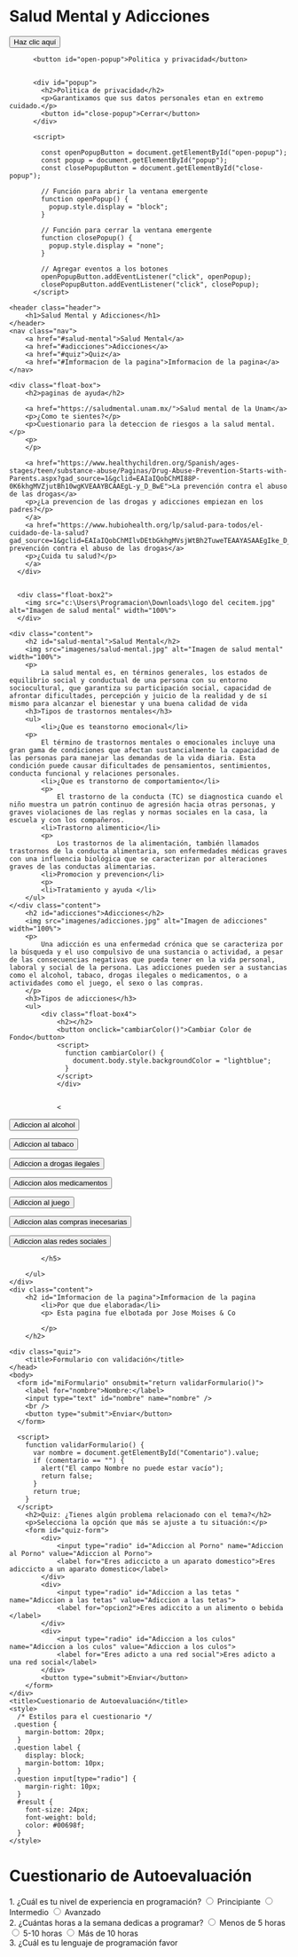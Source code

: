 <!DOCTYPE html>
<html lang="es">
<head>
    <meta charset="UTF-8">
    <meta name="viewport" content="width=device-width, initial-scale=1.0">
    <body>
        <h1 id="titulo">Salud Mental y Adicciones</h1>
        <button onclick="cambiarTexto()">Haz clic aquí</button>
        <script>
            function cambiarTexto() {
                document.getElementById("titulo").innerHTML = "Salud  Mental y Adicion";
            }
        </script>
    <title>Salud Mental y Adicciones</title>
    <style>
        
        body {
            font-family: Arial, sans-serif;
            margin: 0;
            padding: 0;
            background-color: #0de49c;
        }

        .header {
            background-color: #007bff;
            color: white;
            padding: 1rem;
            text-align: center;
        }

        .nav {
            background-color: #e9ecef;
            padding: 1rem;
            display: flex;
            justify-content: space-around;
            align-items: center;
        }

        .nav a {
            color: #007bff;
            text-decoration: none;
            padding: 0.5rem 1rem;
            border-radius: 5px;
        }

        .nav a:hover {
            background-color: #007bff;
            color: white;
        }

        .content {
            padding: 2rem;
            background-color: white;
            margin:2rem;
            border-radius: 52px;
            width: 92rem;
        }

        .quiz {
            margin-top: 2rem;
            background-color: #007bff;
            color: white;
            padding: 1rem;
            border-radius: 5px;
            text-align: center;
        }

        .quiz h2 {
            margin: 0;
        }

        .quiz p {
            margin: 0.5rem 0;
        }

        .quiz input[type="radio"] {
            margin-right: 0.5rem;
        }

        .quiz button {
            margin-top: 1rem;
            padding: 0.5rem 2rem;
            border: none;
            border-radius: 5px;
            background-color: #0056b3;
            color: white;
            cursor: pointer;
        }

        .quiz button:hover {
            background-color: #003996;
        }

        .float-box {
      background-color: rgb(241, 241, 241);
      border: 1px solid rgb(0, 0, 0);
      padding: 10px;
      width: 290px;
      height: 889px;
      position: absolute;
      top: 300px;
      right: 12px;
      border-radius: 52px;
        }

        .float-box2 {
      background-color: 007bff;
      padding: 3px;
      width: 100px;
      height: 100px;
      position: absolute;
      top: 5px;
      right: 100px;
        }
        
        .float-box4 {
      background-color: 007bff;
      border: 1px solid rgb(141, 137, 137);
      padding: 3px;
      width: 105px;
      height: 150px;
      position: absolute;
      top: 100px;
      left: 100px;
        }

        .h5{
            font-size: 20rem;
        }


    </style>
</head>
<body>
    <html>
        <head>
          <title>Ventana Emergente</title>
          <style>
            /* Estilos para la ventana emergente */
            #popup {
              position: fixed;
              top: 50%;
              left: 50%;
              transform: translate(-50%, -50%);
              background-color: #fff;
              padding: 20px;
              border: 1px solid #ddd;
              border-radius: 10px;
              box-shadow: 0 0 10px rgba(0, 0, 0, 0.5);
              display: none;
            }
          </style>
        </head>
        <body>
          
          <button id="open-popup">Politica y privacidad</button>
        
        
          <div id="popup">
            <h2>Politica de privacidad</h2>
            <p>Garantixamos que sus datos personales etan en extremo cuidado.</p>
            <button id="close-popup">Cerrar</button>
          </div>
        
          <script>
         
            const openPopupButton = document.getElementById("open-popup");
            const popup = document.getElementById("popup");
            const closePopupButton = document.getElementById("close-popup");
        
            // Función para abrir la ventana emergente
            function openPopup() {
              popup.style.display = "block";
            }
        
            // Función para cerrar la ventana emergente
            function closePopup() {
              popup.style.display = "none";
            }
        
            // Agregar eventos a los botones
            openPopupButton.addEventListener("click", openPopup);
            closePopupButton.addEventListener("click", closePopup);
          </script>
    
    <header class="header">
        <h1>Salud Mental y Adicciones</h1>
    </header>
    <nav class="nav">
        <a href="#salud-mental">Salud Mental</a>
        <a href="#adicciones">Adicciones</a>
        <a href="#quiz">Quiz</a>
        <a href="#Imformacion de la pagina">Imformacion de la pagina</a> 
    </nav>

    <div class="float-box">
        <h2>paginas de ayuda</h2>

        <a href="https://saludmental.unam.mx/">Salud mental de la Unam</a>
        <p>¿Como te sientes?</p>
        <p>Cuestionario para la deteccion de riesgos a la salud mental.</p>
        <p>
        </p>
        
        <a href="https://www.healthychildren.org/Spanish/ages-stages/teen/substance-abuse/Paginas/Drug-Abuse-Prevention-Starts-with-Parents.aspx?gad_source=1&gclid=EAIaIQobChMI88P-0K6khgMVZjutBh10wgKVEAAYBCAAEgL-y_D_BwE">La prevención contra el abuso de las drogas</a>
        <p>¿La prevencion de las drogas y adicciones empiezan en los padres?</p>
        </a>
        <a href="https://www.hubiohealth.org/lp/salud-para-todos/el-cuidado-de-la-salud?gad_source=1&gclid=EAIaIQobChMIlvDEtbGkhgMVsjWtBh2TuweTEAAYASAAEgIke_D_BwE">La prevención contra el abuso de las drogas</a>
        <p>¿Cuida tu salud?</p>
        </a>
      </div>


      <div class="float-box2">
        <img src="c:\Users\Programacion\Downloads\logo del cecitem.jpg" alt="Imagen de salud mental" width="100%">
      </div>
      
    <div class="content">
        <h2 id="salud-mental">Salud Mental</h2>
        <img src="imagenes/salud-mental.jpg" alt="Imagen de salud mental" width="100%">
        <p>
            La salud mental es, en términos generales, los estados de equilibrio social y conductual de una persona con su entorno sociocultural, que garantiza su participación social, capacidad de afrontar dificultades, percepción y juicio de la realidad y de sí mismo para alcanzar el bienestar y una buena calidad de vida
        <h3>Tipos de trastornos mentales</h3>
        <ul>
            <li>¿Que es teanstorno emocional</li>
        <p>
            El término de trastornos mentales o emocionales incluye una gran gama de condiciones que afectan sustancialmente la capacidad de las personas para manejar las demandas de la vida diaria. Esta condición puede causar dificultades de pensamientos, sentimientos, conducta funcional y relaciones personales.
            <li>¿Que es transtorno de comportamiento</li>
            <p>
                El trastorno de la conducta (TC) se diagnostica cuando el niño muestra un patrón continuo de agresión hacia otras personas, y graves violaciones de las reglas y normas sociales en la casa, la escuela y con los compañeros.
            <li>Trastorno alimenticio</li>
            <p>
                Los trastornos de la alimentación, también llamados trastornos de la conducta alimentaria, son enfermedades médicas graves con una influencia biológica que se caracterizan por alteraciones graves de las conductas alimentarias.
            <li>Promocion y prevencion</li>
            <p>
            <li>Tratamiento y ayuda </li>
        </ul>
    </<div class="content">
        <h2 id="adicciones">Adicciones</h2>
        <img src="imagenes/adicciones.jpg" alt="Imagen de adicciones" width="100%">
        <p>
            Una adicción es una enfermedad crónica que se caracteriza por la búsqueda y el uso compulsivo de una sustancia o actividad, a pesar de las consecuencias negativas que pueda tener en la vida personal, laboral y social de la persona. Las adicciones pueden ser a sustancias como el alcohol, tabaco, drogas ilegales o medicamentos, o a actividades como el juego, el sexo o las compras.
        </p>
        <h3>Tipos de adicciones</h3>
        <ul>
            <div class="float-box4">
                <h2></h2>
                <button onclick="cambiarColor()">Cambiar Color de Fondo</button>
                <script>
                  function cambiarColor() {
                    document.body.style.backgroundColor = "lightblue";
                  }
                </script>
                </div>
        
                
                <
            

<button onclick="mostrarAlerta()">Adiccion al alcohol</button>
<script>
function mostrarAlerta() {
alert ("Buscar ayuda");
}
</script>

<button onclick="mostrarAlerta()">Adiccion al tabaco</button>
<script>
function mostrarAlerta() {
alert("Busca Yuda.");
}
</script>
<button onclick="mostrarAlerta()">Adiccion a drogas ilegales</button>
<script>
function mostrarAlerta() {
alert("Busca AYUDA.");
}
</script>
<button onclick="mostrarAlerta()">Adiccion alos medicamentos</button>
<script>
function mostrarAlerta() {
alert("Busca AYUDA.");
}
</script>
<button onclick="mostrarAlerta()">Adiccion al juego</button>
<script>
function mostrarAlerta() {
alert("Busca AYUDA.");
}
</script>  <button onclick="mostrarAlerta()">Adiccion alas compras inecesarias</button>
<script>
function mostrarAlerta() {
alert("Busca AYUDA.");
}
</script>
<button onclick="mostrarAlerta()">Adiccion alas redes sociales</button>
<script>
function mostrarAlerta() {
alert("Busca AYUDA.");
}

</script>
            </h5>

        </ul>
    </div>
    <div class="content">
        <h2 id="Imformacion de la pagina">Imformacion de la pagina
            <li>Por que due elaborada</li>
            <p> Esta pagina fue elbotada por Jose Moises & Co

            </p>
        </h2>

    <div class="quiz">
        <title>Formulario con validación</title>
    </head>
    <body>
      <form id="miFormulario" onsubmit="return validarFormulario()">
        <label for="nombre">Nombre:</label>
        <input type="text" id="nombre" name="nombre" />
        <br />
        <button type="submit">Enviar</button>
      </form>
  
      <script>
        function validarFormulario() {
          var nombre = document.getElementById("Comentario").value;
          if (comentario == "") {
            alert("El campo Nombre no puede estar vacío");
            return false;
          }
          return true;
        }
      </script>
        <h2>Quiz: ¿Tienes algún problema relacionado con el tema?</h2>
        <p>Selecciona la opción que más se ajuste a tu situación:</p>
        <form id="quiz-form">
            <div>
                <input type="radio" id="Adiccion al Porno" name="Adiccion al Porno" value="Adiccion al Porno">
                <label for="Eres adiccicto a un aparato domestico">Eres adiccicto a un aparato domestico</label>
            </div>
            <div>
                <input type="radio" id="Adiccion a las tetas " name="Adiccion a las tetas" value="Adiccion a las tetas">
                <label for="opcion2">Eres adiccito a un alimento o bebida </label>
            </div>
            <div>
                <input type="radio" id="Adiccion a los culos" name="Adiccion a los culos" value="Adiccion a los culos">
                <label for="Eres adicto a una red social">Eres adicto a una red social</label>
            </div>
            <button type="submit">Enviar</button>
        </form>
    </div>
    <title>Cuestionario de Autoevaluación</title>
    <style>
      /* Estilos para el cuestionario */
     .question {
        margin-bottom: 20px;
      }
     .question label {
        display: block;
        margin-bottom: 10px;
      }
     .question input[type="radio"] {
        margin-right: 10px;
      }
      #result {
        font-size: 24px;
        font-weight: bold;
        color: #00698f;
      }
    </style>
  </head>
  <body>
    <h1>Cuestionario de Autoevaluación</h1>
    <form id="quiz">
      <div class="question">
        <label for="q1">1. ¿Cuál es tu nivel de experiencia en programación?</label>
        <input type="radio" id="q1-1" name="q1" value="principiante">
        <label for="q1-1">Principiante</label>
        <input type="radio" id="q1-2" name="q1" value="intermedio">
        <label for="q1-2">Intermedio</label>
        <input type="radio" id="q1-3" name="q1" value="avanzado">
        <label for="q1-3">Avanzado</label>
      </div>
      <div class="question">
        <label for="q2">2. ¿Cuántas horas a la semana dedicas a programar?</label>
        <input type="radio" id="q2-1" name="q2" value="menos-de-5">
        <label for="q2-1">Menos de 5 horas</label>
        <input type="radio" id="q2-2" name="q2" value="5-10-horas">
        <label for="q2-2">5-10 horas</label>
        <input type="radio" id="q2-3" name="q2" value="más-de-10-horas">
        <label for="q2-3">Más de 10 horas</label>
      </div>
      <div class="question">
        <label for="q3">3. ¿Cuál es tu lenguaje de programación favor
    <script>
        document.getElementById("quiz-form").addEventListener("submit", function (event) {
            event.preventDefault();
            const opcion = document.querySelector('input[name="opcion"]:checked');
            if (opcion) {
                const valor = opcion.value;
                switch (valor) {
                    case "opcion1":
                        // Redirigir a la sección de salud mental o adicciones, según la opción seleccionada
                        break;
                    case "opcion2":
                        // Redirigir a la sección de salud mental o adicciones, según la opción seleccionada
                        break;
                    case "opcion3":
                        // Redirigir a la sección de salud mental o adicciones, según la opción seleccionada
                        break;
                }
            } else {
                alert("Por favor, selecciona una opción.");
            }
        });
    </script>
</body>
</html>
